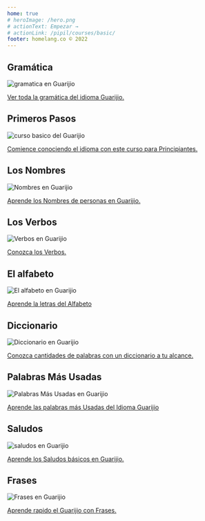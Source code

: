 ```yaml
---
home: true
# heroImage: /hero.png
# actionText: Empezar →
# actionLink: /pipil/courses/basic/
footer: homelang.co © 2022  
---
```


<div class="features">
  <div class="feature">
    <h2>Gramática </h2>
    <img src="/home/grammar.jpg" alt="gramatica en Guarijio">
    <p><a href="/mx/guarijio/grammar/guide/">Ver toda la gramática del idioma Guarijio.</a></p>
  </div>
  <div class="feature">
    <h2>Primeros Pasos</h2>
    <img src="/home/courses.jpg" alt="curso basico del Guarijio">
    <p><a href="/mx/guarijio/courses/basic/">Comience conociendo el idioma con este curso para Principiantes.</a></p>
  </div>
  <div class="feature">
    <h2>Los Nombres</h2>
    <img src="/home/people.jpg" alt="Nombres en Guarijio">
    <p><a href="/mx/guarijio/vocabulary/people/">Aprende los Nombres de personas en Guarijio.</a></p>
  </div>
   <div class="feature">
    <h2>Los Verbos </h2>
    <img src="/home/verbs.png" alt="Verbos en Guarijio">
    <p><a href="/mx/guarijio/grammar/verbs/">Conozca los Verbos.</a></p>
  </div>
  <div class="feature">
    <h2>El alfabeto</h2>
    <img src="/home/alphabet.jpg" alt="El alfabeto en Guarijio">
    <p><a href="/mx/guarijio/grammar/alphabet/">Aprende la letras del Alfabeto</a></p>
  </div>
     <div class="feature">
    <h2>Diccionario</h2>
    <img src="/home/dictionary.jpg" alt="Diccionario en Guarijio">
    <p><a href="/mx/guarijio/dictionary/">Conozca cantidades de palabras con un diccionario a tu alcance.</a></p>
  </div>
  <div class="feature">
    <h2>Palabras Más Usadas</h2>
    <img src="/home/more_used.jpg" alt="Palabras Más Usadas en Guarijio">
    <p><a href="/mx/guarijio/vocabulary/more_used/">Aprende las palabras más Usadas del Idioma Guarijio</a></p>
  </div>
    <div class="feature">
    <h2>Saludos</h2>
    <img src="/home/greetings.jpg" alt="saludos en Guarijio">
    <p><a href="/mx/guarijio/vocabulary/greetings/">Aprende los Saludos básicos en Guarijio.</a></p>
  </div>
   <div class="feature">
    <h2>Frases</h2>
    <img src="/home/phrases.jpg" alt="Frases en Guarijio">
    <p><a href="/mx/guarijio/vocabulary/phrases/">Aprende rapido el Guarijio con Frases.</a></p>
  </div>
</div>

<!-- <counter/> -->